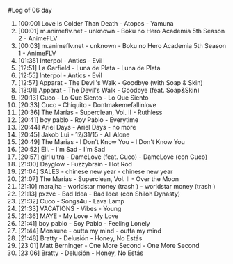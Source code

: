 #Log of 06 day

1. [00:00] Love Is Colder Than Death - Atopos - Yamuna
1. [00:01] m.animeflv.net - unknown - Boku no Hero Academia 5th Season 2 - AnimeFLV
1. [00:03] m.animeflv.net - unknown - Boku no Hero Academia 5th Season 1 - AnimeFLV
1. [01:35] Interpol - Antics - Evil
1. [12:51] La Garfield - Luna de Plata - Luna de Plata
1. [12:55] Interpol - Antics - Evil
1. [12:57] Apparat - The Devil's Walk - Goodbye (with Soap & Skin)
1. [13:01] Apparat - The Devil's Walk - Goodbye (feat. Soap&Skin)
1. [20:13] Cuco - Lo Que Siento - Lo Que Siento
1. [20:33] Cuco - Chiquito - Dontmakemefallinlove
1. [20:36] The Marías - Superclean, Vol. II - Ruthless
1. [20:41] boy pablo - Roy Pablo - Everytime
1. [20:44] Ariel Days - Ariel Days - no more
1. [20:45] Jakob Lui - 12/31/15 - All Alone
1. [20:49] The Marias - I Don't Know You - I Don't Know You
1. [20:52] Eli. - I'm Sad - I'm Sad
1. [20:57] girl ultra - DameLove (feat. Cuco) - DameLove (con Cuco)
1. [21:00] Dayglow - Fuzzybrain - Hot Rod
1. [21:04] SALES - chinese new year - chinese new year
1. [21:07] The Marías - Superclean, Vol. II - Over the Moon
1. [21:10] marajha - worldstar money (trash ) - worldstar money (trash )
1. [21:13] pxzvc - Bad Idea - Bad Idea (con Shiloh Dynasty)
1. [21:32] Cuco - Songs4u - Lava Lamp
1. [21:33] VACATIONS - Vibes - Young
1. [21:36] MAYE - My Love - My Love
1. [21:41] boy pablo - Soy Pablo - Feeling Lonely
1. [21:44] Monsune - outta my mind - outta my mind
1. [21:48] Bratty - Delusión - Honey, No Estás
1. [23:01] Matt Berninger - One More Second - One More Second
1. [23:06] Bratty - Delusión - Honey, No Estás
